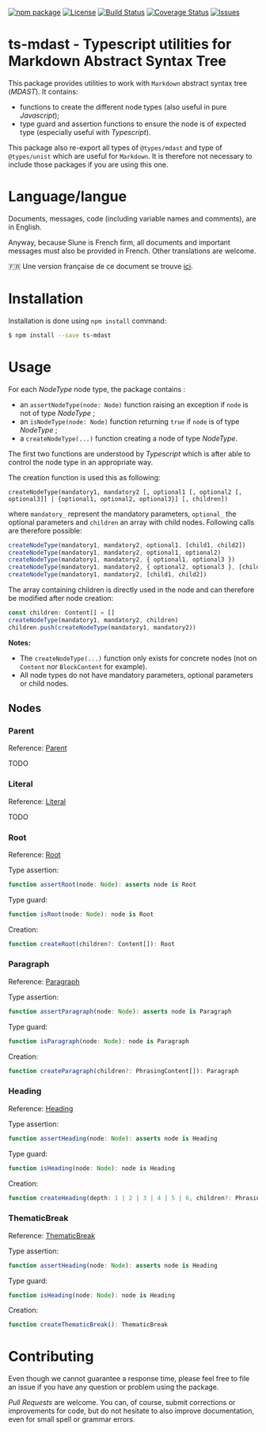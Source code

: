 [![npm package](https://badge.fury.io/js/ts-mdast.svg)](https://www.npmjs.com/package/ts-mdast)
[![License](https://img.shields.io/github/license/slune-org/ts-mdast.svg)](https://github.com/slune-org/ts-mdast/blob/master/LICENSE)
[![Build Status](https://travis-ci.org/slune-org/ts-mdast.svg?branch=master)](https://travis-ci.org/slune-org/ts-mdast)
[![Coverage Status](https://coveralls.io/repos/github/slune-org/ts-mdast/badge.svg?branch=master)](https://coveralls.io/github/slune-org/ts-mdast?branch=master)
[![Issues](https://img.shields.io/github/issues/slune-org/ts-mdast.svg)](https://github.com/slune-org/ts-mdast/issues)

# ts-mdast - Typescript utilities for Markdown Abstract Syntax Tree

This package provides utilities to work with `Markdown` abstract syntax tree (_MDAST_). It contains:

- functions to create the different node types (also useful in pure _Javascript_);
- type guard and assertion functions to ensure the node is of expected type (especially useful with _Typescript_).

This package also re-export all types of `@types/mdast` and type of `@types/unist` which are useful for `Markdown`. It is therefore not necessary to include those packages if you are using this one.

# Language/langue

Documents, messages, code (including variable names and comments), are in English.

Anyway, because Slune is French firm, all documents and important messages must also be provided in French. Other translations are welcome.

:fr: Une version française de ce document se trouve [ici](doc/fr/README.md).

# Installation

Installation is done using `npm install` command:

```bash
$ npm install --save ts-mdast
```

# Usage

For each _NodeType_ node type, the package contains :

- an `assertNodeType(node: Node)` function raising an exception if `node` is not of type _NodeType_ ;
- an `isNodeType(node: Node)` function returning `true` if `node` is of type _NodeType_ ;
- a `createNodeType(...)` function creating a node of type _NodeType_.

The first two functions are understood by _Typescript_ which is after able to control the node type in an appropriate way.

The creation function is used this as following:

    createNodeType(mandatory1, mandatory2 [, optional1 [, optional2 [, optional3]] | {optional1, optional2, optional3}] [, children])

where `mandatory_` represent the mandatory parameters, `optional_` the optional parameters and `children` an array with child nodes. Following calls are therefore possible:

```typescript
createNodeType(mandatory1, mandatory2, optional1, [child1, child2])
createNodeType(mandatory1, mandatory2, optional1, optional2)
createNodeType(mandatory1, mandatory2, { optional1, optional3 })
createNodeType(mandatory1, mandatory2, { optional2, optional3 }, [child1, child2])
createNodeType(mandatory1, mandatory2, [child1, child2])
```

The array containing children is directly used in the node and can therefore be modified after node creation:

```typescript
const children: Content[] = []
createNodeType(mandatory1, mandatory2, children)
children.push(createNodeType(mandatory1, mandatory2))
```

**Notes:**

- The `createNodeType(...)` function only exists for concrete nodes (not on `Content` nor `BlockContent` for example).
- All node types do not have mandatory parameters, optional parameters or child nodes.

## Nodes

### Parent

Reference: [Parent](https://github.com/syntax-tree/mdast#parent)

TODO

### Literal

Reference: [Literal](https://github.com/syntax-tree/mdast#literal)

TODO

### Root

Reference: [Root](https://github.com/syntax-tree/mdast#root)

Type assertion:

```typescript
function assertRoot(node: Node): asserts node is Root
```

Type guard:

```typescript
function isRoot(node: Node): node is Root
```

Creation:

```typescript
function createRoot(children?: Content[]): Root
```

### Paragraph

Reference: [Paragraph](https://github.com/syntax-tree/mdast#paragraph)

Type assertion:

```typescript
function assertParagraph(node: Node): asserts node is Paragraph
```

Type guard:

```typescript
function isParagraph(node: Node): node is Paragraph
```

Creation:

```typescript
function createParagraph(children?: PhrasingContent[]): Paragraph
```

### Heading

Reference: [Heading](https://github.com/syntax-tree/mdast#heading)

Type assertion:

```typescript
function assertHeading(node: Node): asserts node is Heading
```

Type guard:

```typescript
function isHeading(node: Node): node is Heading
```

Creation:

```typescript
function createHeading(depth: 1 | 2 | 3 | 4 | 5 | 6, children?: PhrasingContent[])
```

### ThematicBreak

Reference: [ThematicBreak](https://github.com/syntax-tree/mdast#thematicbreak)

Type assertion:

```typescript
function assertHeading(node: Node): asserts node is Heading
```

Type guard:

```typescript
function isHeading(node: Node): node is Heading
```

Creation:

```typescript
function createThematicBreak(): ThematicBreak
```

# Contributing

Even though we cannot guarantee a response time, please feel free to file an issue if you have any question or problem using the package.

_Pull Requests_ are welcome. You can, of course, submit corrections or improvements for code, but do not hesitate to also improve documentation, even for small spell or grammar errors.
